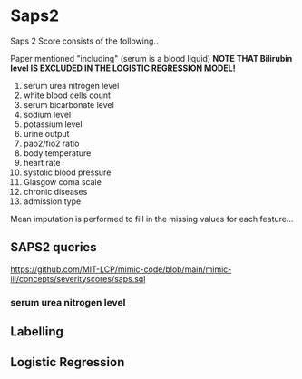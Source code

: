 <h1> Saps2 </h1>


Saps 2 Score consists of the following..


Paper mentioned "including" (serum is a blood liquid) <b>
NOTE THAT Bilirubin level IS EXCLUDED IN THE LOGISTIC REGRESSION MODEL!
</b>
<ol>
    <li> serum urea nitrogen level </li>
    <li> white blood cells count </li>
    <li> serum bicarbonate level </li>
    <li> sodium level </li>
    <li> potassium level </li>
    <li> urine output </li>
    <li> pao2/fio2 ratio </li> 
    <li> body temperature </li>
    <li> heart rate </li>
    <li> systolic blood pressure </li>
    <li> Glasgow coma scale </li>
    <li> chronic diseases </li> 
    <li> admission type </li>
</ol>



Mean imputation is performed to fill in the missing values for each feature...


<h2> SAPS2 queries </h2>

https://github.com/MIT-LCP/mimic-code/blob/main/mimic-iii/concepts/severityscores/saps.sql 

<h3> serum urea nitrogen level </h3>






<h2> Labelling </h2>



<h2> Logistic Regression </h2>
